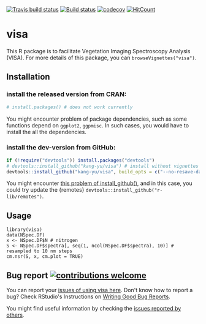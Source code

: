 [![Travis build status](https://travis-ci.org/kang-yu/visa.svg?branch=master)](https://travis-ci.org/kang-yu/visa)
[![Build status](https://ci.appveyor.com/api/projects/status/8rxdgcr4ro8ga0s4?svg=true)](https://ci.appveyor.com/project/kang-yu/visa)
[![codecov](https://codecov.io/gh/kang-yu/visa/branch/master/graph/badge.svg)](https://codecov.io/gh/kang-yu/visa)
[![HitCount](http://hits.dwyl.io/kang-yu/visa.svg)](http://hits.dwyl.io/kang-yu/visa)

# visa
This R package is to facilitate Vegetation Imaging Spectroscopy Analysis (VISA). For more details of this package, you can  `browseVignettes("visa")`. 


## Installation

### install the released version from CRAN:

``` r
# install.packages() # does not work currently
``` 

You might encounter problem of package dependencies, such as some functions depend on `ggplot2`, `ggpmisc`. In such cases, you would have to install the all the dependencies.


### install the dev-version from GitHub:

``` r
if (!require("devtools")) install.packages("devtools")
# devtools::install_github("kang-yu/visa") # install without vignettes
devtools::install_github("kang-yu/visa", build_opts = c("--no-resave-data", "--no-manual")
``` 

You might encounter [this problem of install_github()](https://github.com/r-lib/devtools/issues/1978), and in this case, you could try update the {remotes} `devtools::install_github("r-lib/remotes")`.


## Usage

```
library(visa)
data(NSpec.DF)
x <- NSpec.DF$N # nitrogen
S <- NSpec.DF$spectra[, seq(1, ncol(NSpec.DF$spectra), 10)] # resampled to 10 nm steps
cm.nsr(S, x, cm.plot = TRUE)
```

## Bug report [![contributions welcome](https://img.shields.io/badge/contributions-welcome-brightgreen.svg?style=flat)](https://github.com/kang-yu/visa/issues)

You can report your [issues of using visa here](https://github.com/kang-yu/visa/issues). Don't know how to report a bug? Check RStudio's Instructions on [Writing Good Bug Reports](https://github.com/rstudio/rstudio/wiki/Writing-Good-Bug-Reports).

You might find useful information by checking the [issues reported by others](https://github.com/kang-yu/visa/issues?q=is%3Aissue).

